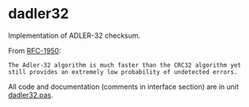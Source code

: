 # dadler32

Implementation of ADLER-32 checksum.

From [RFC-1950](https://www.ietf.org/rfc/rfc1950.txt):

    The Adler-32 algorithm is much faster than the CRC32 algorithm yet
    still provides an extremely low probability of undetected errors.

All code and documentation (comments in interface section) are in unit [dadler32.pas](dadler32.pas).
